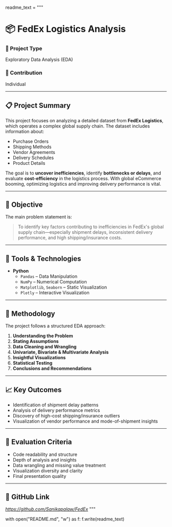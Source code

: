 readme_text = """
# 📦 FedEx Logistics Analysis

### 🧠 Project Type
Exploratory Data Analysis (EDA)

### 👤 Contribution
Individual

---

## 📋 Project Summary

This project focuses on analyzing a detailed dataset from **FedEx Logistics**, which operates a complex global supply chain. The dataset includes information about:

- Purchase Orders  
- Shipping Methods  
- Vendor Agreements  
- Delivery Schedules  
- Product Details

The goal is to **uncover inefficiencies**, identify **bottlenecks or delays**, and evaluate **cost-efficiency** in the logistics process. With global eCommerce booming, optimizing logistics and improving delivery performance is vital.

---

## 🎯 Objective

The main problem statement is:
> To identify key factors contributing to inefficiencies in FedEx's global supply chain—especially shipment delays, inconsistent delivery performance, and high shipping/insurance costs.

---

## 🔧 Tools & Technologies

- **Python**
  - `Pandas` – Data Manipulation  
  - `NumPy` – Numerical Computation  
  - `Matplotlib`, `Seaborn` – Static Visualization  
  - `Plotly` – Interactive Visualization  

---

## 🧪 Methodology

The project follows a structured EDA approach:

1. **Understanding the Problem**
2. **Stating Assumptions**
3. **Data Cleaning and Wrangling**
4. **Univariate, Bivariate & Multivariate Analysis**
5. **Insightful Visualizations**
6. **Statistical Testing**
7. **Conclusions and Recommendations**

---

## 📈 Key Outcomes

- Identification of shipment delay patterns  
- Analysis of delivery performance metrics  
- Discovery of high-cost shipping/insurance outliers  
- Visualization of vendor performance and mode-of-shipment insights  

---

## 📝 Evaluation Criteria

- Code readability and structure  
- Depth of analysis and insights  
- Data wrangling and missing value treatment  
- Visualization diversity and clarity  
- Final presentation quality  

---

## 🔗 GitHub Link

*https://github.com/Sanikapalaw/FedEx*
"""

with open("README.md", "w") as f:
    f.write(readme_text)

